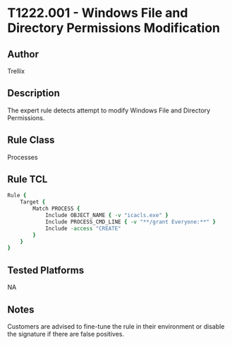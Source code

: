 # T1222.001 - Windows File and Directory Permissions Modification

## Author
Trellix

## Description
The expert rule detects attempt to modify Windows File and Directory Permissions.

## Rule Class 
Processes

## Rule TCL
```tcl
Rule {
    Target {
        Match PROCESS {
            Include OBJECT_NAME { -v "icacls.exe" }
            Include PROCESS_CMD_LINE { -v "**/grant Everyone:**" }
            Include -access "CREATE"
        }
    }
}
```

## Tested Platforms
NA


## Notes
Customers are advised to fine-tune the rule in their environment or disable the signature if there are false positives.